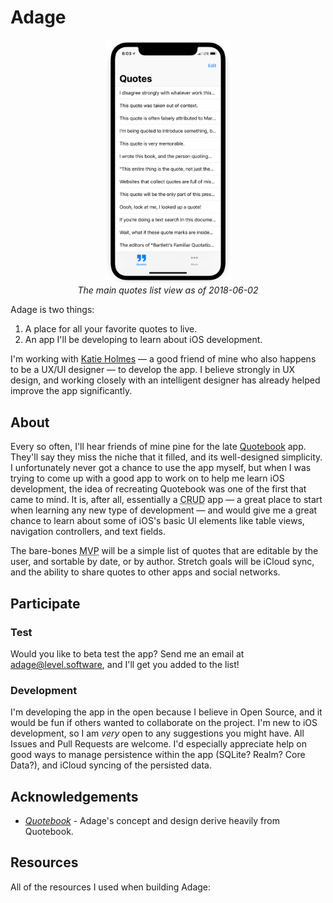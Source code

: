 # Adage

<p align="center">
	<a href="./meta/screenshots/2018-05-31-adage-main-quote-list-bordered.png">
		<img src="./meta/screenshots/2018-05-31-adage-main-quote-list-bordered.png" alt="The main quotes list view as of 2018-05-31" width="40%">
	</a><br />
	<caption><em>The main quotes list view as of 2018-06-02</em></caption>
</p>

Adage is two things:

1. A place for all your favorite quotes to live.
2. An app I'll be developing to learn about iOS development.

I'm working with [Katie Holmes](https://krholmes.com) — a good friend of mine who also happens to be a UX/UI designer — to develop the app. I believe strongly in UX design, and working closely with an intelligent designer has already helped improve the app significantly.

## About

Every so often, I'll hear friends of mine pine for the late [Quotebook](http://quotebookapp.com) app. They'll say they miss the niche that it filled, and its well-designed simplicity. I unfortunately never got a chance to use the app myself, but when I was trying to come up with a good app to work on to help me learn iOS development, the idea of recreating Quotebook was one of the first that came to mind. It is, after all, essentially a <abbr title="Create Read Update Delete">CRUD</abbr> app — a great place to start when learning any new type of development — and would give me a great chance to learn about some of iOS's basic UI elements like table views, navigation controllers, and text fields.

The bare-bones <abbr title="Minimum Viable Product">MVP</abbr> will be a simple list of quotes that are editable by the user, and sortable by date, or by author. Stretch goals will be iCloud sync, and the ability to share quotes to other apps and social networks.

## Participate

### Test

Would you like to beta test the app? Send me an email at [adage@level.software](mailto:adage@level.software), and I'll get you added to the list!

### Development

I'm developing the app in the open because I believe in Open Source, and it would be fun if others wanted to collaborate on the project. I'm new to iOS development, so I am _very_ open to any suggestions you might have. All Issues and Pull Requests are welcome. I'd especially appreciate help on good ways to manage persistence within the app (SQLite? Realm? Core Data?), and iCloud syncing of the persisted data.

## Acknowledgements

- [<cite>Quotebook</cite>](http://quotebookapp.com) - Adage's concept and design derive heavily from Quotebook.

## Resources

All of the resources I used when building Adage:
